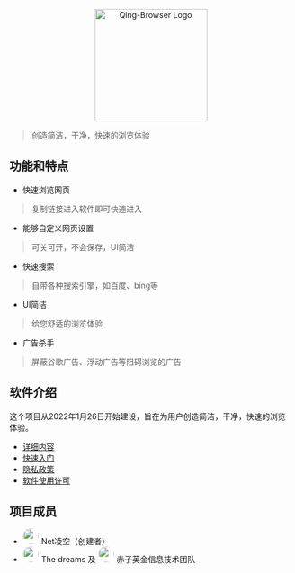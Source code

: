 <p align="center">
<img alt="Qing-Browser Logo" src="https://munox.gitee.io/cdn/icon.png" style="height:200px"/>
</p>

>创造简洁，干净，快速的浏览体验
 
## 功能和特点
- 快速浏览网页
>复制链接进入软件即可快速进入

- 能够自定义网页设置
>可关可开，不会保存，UI简洁

- 快速搜索
>自带各种搜索引擎，如百度、bing等

- UI简洁
>给您舒适的浏览体验

- 广告杀手
>屏蔽谷歌广告、浮动广告等阻碍浏览的广告

## 软件介绍
这个项目从2022年1月26日开始建设，旨在为用户创造简洁，干净，快速的浏览体验。
- [详细内容](https://chiziingiin.github.io/product/browser.html)
- [快速入门](https://chiziingiin.github.io/product/browser_wiki.html)
- [隐私政策](https://chiziingiin.github.io/p/browser_privacy.html)
- [软件使用许可](https://github.com/netLingSky/Qing-Browser/LICENSE)

## 项目成员
- <img class="header" src="https://chiziingiin.github.io/image/header/lk.jpg"/>Net凌空（创建者）
- <img class="header" src="https://chiziingiin.github.io/image/header/The%20dreams.jpg"/>The dreams 及 <img class="header" src="https://chiziingiin.github.io/image/header/chiziingiin.jpg"/>赤子英金信息技术团队

<style>
  .header{
    width:28px;
    height:28px;
    border-radius:14px;
    margin-right:5px;
  }
</style>